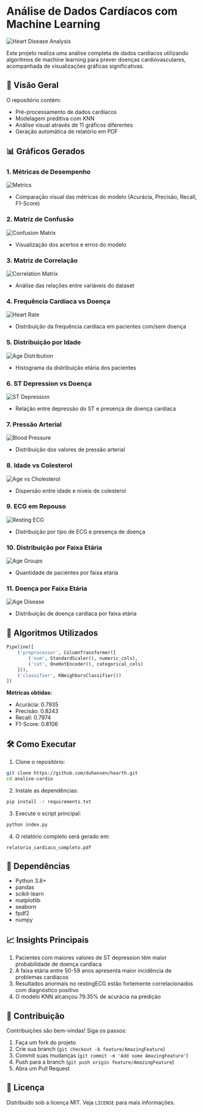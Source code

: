 # Análise de Dados Cardíacos com Machine Learning

![Heart Disease Analysis](https://img.shields.io/badge/Heart-Disease_Analysis-red)

Este projeto realiza uma análise completa de dados cardíacos utilizando algoritmos de machine learning para prever doenças cardiovasculares, acompanhada de visualizações gráficas significativas.

## 📌 Visão Geral

O repositório contém:
- Pré-processamento de dados cardíacos
- Modelagem preditiva com KNN
- Análise visual através de 11 gráficos diferentes
- Geração automática de relatório em PDF

## 📊 Gráficos Gerados

### 1. Métricas de Desempenho
![Metrics](visualizations/metrics.png)
- Comparação visual das métricas do modelo (Acurácia, Precisão, Recall, F1-Score)

### 2. Matriz de Confusão
![Confusion Matrix](visualizations/confusion_matrix.png)
- Visualização dos acertos e erros do modelo

### 3. Matriz de Correlação
![Correlation Matrix](visualizations/correlation_matrix.png)
- Análise das relações entre variáveis do dataset

### 4. Frequência Cardíaca vs Doença
![Heart Rate](visualizations/heart_rate_vs_disease.png)
- Distribuição da frequência cardíaca em pacientes com/sem doença

### 5. Distribuição por Idade
![Age Distribution](visualizations/age_distribution.png)
- Histograma da distribuição etária dos pacientes

### 6. ST Depression vs Doença
![ST Depression](visualizations/st_depression_vs_disease.png)
- Relação entre depressão do ST e presença de doença cardíaca

### 7. Pressão Arterial
![Blood Pressure](visualizations/blood_pressure_distribution.png)
- Distribuição dos valores de pressão arterial

### 8. Idade vs Colesterol
![Age vs Cholesterol](visualizations/age_vs_cholesterol.png)
- Dispersão entre idade e níveis de colesterol

### 9. ECG em Repouso
![Resting ECG](visualizations/resting_ecg_disease.png)
- Distribuição por tipo de ECG e presença de doença

### 10. Distribuição por Faixa Etária
![Age Groups](visualizations/age_distribution_count.png)
- Quantidade de pacientes por faixa etária

### 11. Doença por Faixa Etária
![Age Disease](visualizations/age_disease_distribution.png)
- Distribuição de doença cardíaca por faixa etária

## 🤖 Algoritmos Utilizados

```python
Pipeline([
    ('preprocessor', ColumnTransformer([
        ('num', StandardScaler(), numeric_cols),
        ('cat', OneHotEncoder(), categorical_cols)
    ])),
    ('classifier', KNeighborsClassifier())
])
```

**Métricas obtidas:**
- Acurácia: 0.7935
- Precisão: 0.8243
- Recall: 0.7974
- F1-Score: 0.8106

## 🛠️ Como Executar

1. Clone o repositório:
```bash
git clone https://github.com/duhansen/hearth.git
cd analise-cardio
```

2. Instale as dependências:
```bash
pip install -r requirements.txt
```

3. Execute o script principal:
```bash
python index.py
```

4. O relatório completo será gerado em:
```
relatorio_cardiaco_completo.pdf
```

## 📝 Dependências

- Python 3.8+
- pandas
- scikit-learn
- matplotlib
- seaborn
- fpdf2
- numpy

## 📈 Insights Principais

1. Pacientes com maiores valores de ST depression têm maior probabilidade de doença cardíaca
2. A faixa etária entre 50-59 anos apresenta maior incidência de problemas cardíacos
3. Resultados anormais no restingECG estão fortemente correlacionados com diagnóstico positivo
4. O modelo KNN alcançou 79.35% de acurácia na predição

## 🤝 Contribuição

Contribuições são bem-vindas! Siga os passos:
1. Faça um fork do projeto
2. Crie sua branch (`git checkout -b feature/AmazingFeature`)
3. Commit suas mudanças (`git commit -m 'Add some AmazingFeature'`)
4. Push para a branch (`git push origin feature/AmazingFeature`)
5. Abra um Pull Request

## 📄 Licença

Distribuído sob a licença MIT. Veja `LICENSE` para mais informações.
